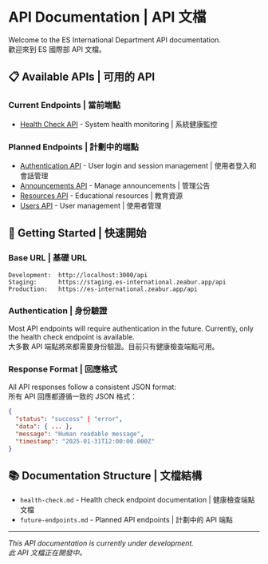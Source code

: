 # API Documentation | API 文檔

Welcome to the ES International Department API documentation.  
歡迎來到 ES 國際部 API 文檔。

## 📋 Available APIs | 可用的 API

### Current Endpoints | 當前端點
- [Health Check API](./health-check.md) - System health monitoring | 系統健康監控

### Planned Endpoints | 計劃中的端點
- [Authentication API](./future-endpoints.md#authentication) - User login and session management | 使用者登入和會話管理
- [Announcements API](./future-endpoints.md#announcements) - Manage announcements | 管理公告
- [Resources API](./future-endpoints.md#resources) - Educational resources | 教育資源
- [Users API](./future-endpoints.md#users) - User management | 使用者管理

## 🚀 Getting Started | 快速開始

### Base URL | 基礎 URL
```
Development:  http://localhost:3000/api
Staging:      https://staging.es-international.zeabur.app/api
Production:   https://es-international.zeabur.app/api
```

### Authentication | 身份驗證
Most API endpoints will require authentication in the future. Currently, only the health check endpoint is available.  
大多數 API 端點將來都需要身份驗證。目前只有健康檢查端點可用。

### Response Format | 回應格式
All API responses follow a consistent JSON format:  
所有 API 回應都遵循一致的 JSON 格式：

```json
{
  "status": "success" | "error",
  "data": { ... },
  "message": "Human readable message",
  "timestamp": "2025-01-31T12:00:00.000Z"
}
```

## 📚 Documentation Structure | 文檔結構

- `health-check.md` - Health check endpoint documentation | 健康檢查端點文檔
- `future-endpoints.md` - Planned API endpoints | 計劃中的 API 端點

---

*This API documentation is currently under development.*  
*此 API 文檔正在開發中。*